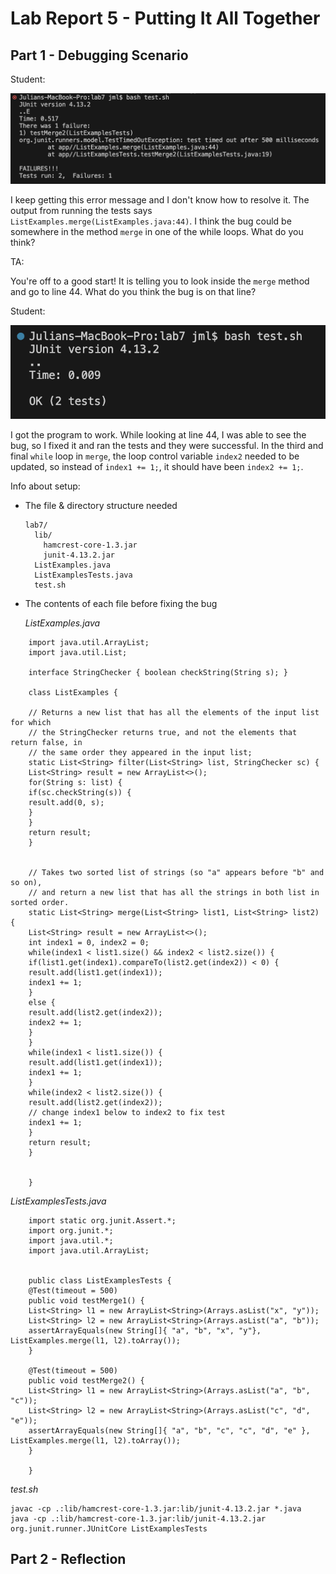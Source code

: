 # Lab Report 5 - Putting It All Together 

## Part 1 - Debugging Scenario

Student:

![bug symptom](bug%20symptom.png)

I keep getting this error message and I don't know how to resolve it. 
The output from running the tests says `ListExamples.merge(ListExamples.java:44)`.
I think the bug could be somewhere in the method `merge` in one 
of the while loops. What do you think? 

TA: 

You're off to a good start! It is telling you to look inside the `merge` method 
and go to line 44. What do you think the bug is on that line?  


Student:

![bug fixed - tests pass](bug%20fixed%20-%20tests%20pass.png)

I got the program to work. While looking at line 44, I was able to see the bug,
so I fixed it and ran the tests and they were successful. In the third and final 
`while` loop in `merge`, the loop control variable `index2` needed to be updated, 
so instead of `index1 += 1;`, it should have been `index2 += 1;`. 

Info about setup: 

- The file & directory structure needed

  ```
  lab7/
    lib/
      hamcrest-core-1.3.jar
      junit-4.13.2.jar
    ListExamples.java
    ListExamplesTests.java
    test.sh

- The contents of each file before fixing the bug

  *ListExamples.java*

```
    import java.util.ArrayList;
    import java.util.List;

    interface StringChecker { boolean checkString(String s); }

    class ListExamples {

    // Returns a new list that has all the elements of the input list for which
    // the StringChecker returns true, and not the elements that return false, in
    // the same order they appeared in the input list;
    static List<String> filter(List<String> list, StringChecker sc) {
    List<String> result = new ArrayList<>();
    for(String s: list) {
    if(sc.checkString(s)) {
    result.add(0, s);
    }
    }
    return result;
    }
  
  
    // Takes two sorted list of strings (so "a" appears before "b" and so on),
    // and return a new list that has all the strings in both list in sorted order.
    static List<String> merge(List<String> list1, List<String> list2) {
    List<String> result = new ArrayList<>();
    int index1 = 0, index2 = 0;
    while(index1 < list1.size() && index2 < list2.size()) {
    if(list1.get(index1).compareTo(list2.get(index2)) < 0) {
    result.add(list1.get(index1));
    index1 += 1;
    }
    else {
    result.add(list2.get(index2));
    index2 += 1;
    }
    }
    while(index1 < list1.size()) {
    result.add(list1.get(index1));
    index1 += 1;
    }
    while(index2 < list2.size()) {
    result.add(list2.get(index2));
    // change index1 below to index2 to fix test
    index1 += 1;
    }
    return result;
    }
  
    
    }
```


  *ListExamplesTests.java*

```
    import static org.junit.Assert.*;
    import org.junit.*;
    import java.util.*;
    import java.util.ArrayList;
      
      
    public class ListExamplesTests {
    @Test(timeout = 500)
    public void testMerge1() {
    List<String> l1 = new ArrayList<String>(Arrays.asList("x", "y"));
    List<String> l2 = new ArrayList<String>(Arrays.asList("a", "b"));
    assertArrayEquals(new String[]{ "a", "b", "x", "y"}, ListExamples.merge(l1, l2).toArray());
    }
      	
    @Test(timeout = 500)
    public void testMerge2() {
    List<String> l1 = new ArrayList<String>(Arrays.asList("a", "b", "c"));
    List<String> l2 = new ArrayList<String>(Arrays.asList("c", "d", "e"));
    assertArrayEquals(new String[]{ "a", "b", "c", "c", "d", "e" }, ListExamples.merge(l1, l2).toArray());
    }
      
    }
```


  *test.sh*

    javac -cp .:lib/hamcrest-core-1.3.jar:lib/junit-4.13.2.jar *.java
    java -cp .:lib/hamcrest-core-1.3.jar:lib/junit-4.13.2.jar org.junit.runner.JUnitCore ListExamplesTests
 


## Part 2 - Reflection

